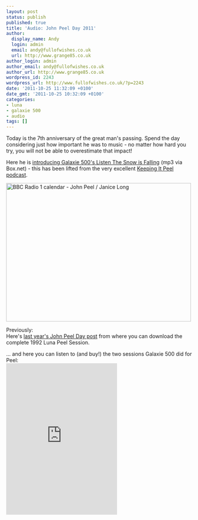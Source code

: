 ```yaml
---
layout: post
status: publish
published: true
title: 'Audio: John Peel Day 2011'
author:
  display_name: Andy
  login: admin
  email: andy@fullofwishes.co.uk
  url: http://www.grange85.co.uk
author_login: admin
author_email: andy@fullofwishes.co.uk
author_url: http://www.grange85.co.uk
wordpress_id: 2243
wordpress_url: http://www.fullofwishes.co.uk/?p=2243
date: '2011-10-25 11:32:09 +0100'
date_gmt: '2011-10-25 10:32:09 +0100'
categories:
- luna
- galaxie 500
- audio
tags: []
---
```

<p>Today is the 7th anniversary of the great man's passing. Spend the day considering just how important he was to music - no matter how hard you try, you will not be able to overestimate that impact!</p>
<p>Here he is <a href="http://www.box.net/shared/iyjqtocnxge9sgioe94i">introducing Galaxie 500's Listen The Snow is Falling</a> (mp3 via Box.net)  - this has been lifted from the very excellent <a href="http://keepingitpeel.wordpress.com/2011/09/03/podcast-no-15-keeping-it-covered/">Keeping It Peel podcast</a>.</p>
<p><a href="http://www.flickr.com/photos/michael-wincott/3618555869/" title="BBC Radio 1 calendar - John Peel / Janice Long by radiothings.com, on Flickr"><img class="aligncenter"  src="http://farm4.static.flickr.com/3585/3618555869_31370108e5.jpg" width="500" height="375" alt="BBC Radio 1 calendar - John Peel / Janice Long"></a></p>
<p>Previously:<br />
Here's <a href="/2010/10/25/keeping-it-peel/">last year's John Peel Day post</a> from where you can download the complete 1992 Luna Peel Session.</p>
<p>... and here you can listen to (and buy!) the two sessions Galaxie 500 did for Peel:<br />
<iframe class="aligncenter" width="300" height="410" style="position: relative; display: block; width: 300px; height: 410px;" src="http://bandcamp.com/EmbeddedPlayer/v=2/album=500961155/size=grande3/bgcol=FFFFFF/linkcol=4285BB/" allowtransparency="true" frameborder="0"><a href="http://galaxie500.bandcamp.com/album/peel-sessions">Peel Sessions by Galaxie 500</a></iframe></p>
